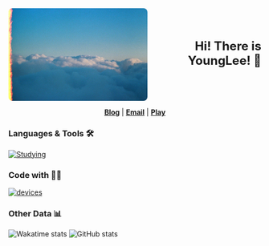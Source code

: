 <div style="display:flex; align-items:center; justify-content:space-between; gap:1rem; flex-wrap:wrap; width:100%;">
  <img
    src="https://raw.githubusercontent.com/YoungLee-coder/YoungLee-coder/main/cloud.jpg"
    alt="莫比乌斯月刊 Vol.1"
    style="width:55%; max-width:450px; height:auto; display:block; border-radius:8px;"
  />

  <div style="flex:1; min-width:200px; text-align:right;">
    <h2 style="margin:0 0 0.4rem 0; font-size:1.5rem;">Hi! There is YoungLee! 👋</h2>
  </div>
</div>



<p align="center">
  <strong><a href="https://younglee.cn">Blog</a></strong> |
  <strong><a href="mailto:youngleepost@163.com">Email</a></strong> |
  <strong><a href="https://steamcommunity.com/id/itsyounglee/">Play</a></strong>
</p>

### Languages & Tools 🛠

[![Studying](https://skillicons.dev/icons?theme=light&i=c,cs,java,kotlin,dart,js,ts,powershell,dotnet,nextjs,flutter,vue,react,tailwind,express,htmx,jquery,prisma,idea,androidstudio,vscode,eclipse,sublime,visualstudio,figma,ps,cmake,gradle,npm,postgres,cloudflare,gcp,github,vercel,docker,git,githubactions,debian,nginx,gmail,notion,obsidian,md,pr
)](https://skillicons.dev)

### Code with 👨‍💻

[![devices](https://skillicons.dev/icons?theme=light&i=windows,apple,linux)](https://skillicons.dev)

### Other Data 📊

<img src="https://github-readme-stats.vercel.app/api/top-langs/?username=YoungLee-coder&layout=compact" alt="Wakatime stats" height="170px" /> <img src="https://github-readme-stats-mrdulin.vercel.app/api?username=YoungLee-coder&count_private=true&show_icons=true&theme=default&hide_border=true" alt="GitHub stats" height="170px" />
